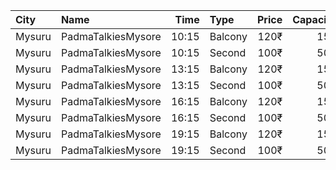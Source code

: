 | City   | Name               |  Time | Type    | Price | Capacity | Booked |
| :----- | :----------------- | ----: | :------ | ----: | -------: | -----: |
| Mysuru | PadmaTalkiesMysore | 10:15 | Balcony |  120₹ |      151 |    101 |
| Mysuru | PadmaTalkiesMysore | 10:15 | Second  |  100₹ |      506 |    356 |
| Mysuru | PadmaTalkiesMysore | 13:15 | Balcony |  120₹ |      151 |    101 |
| Mysuru | PadmaTalkiesMysore | 13:15 | Second  |  100₹ |      506 |    356 |
| Mysuru | PadmaTalkiesMysore | 16:15 | Balcony |  120₹ |      151 |    101 |
| Mysuru | PadmaTalkiesMysore | 16:15 | Second  |  100₹ |      506 |    356 |
| Mysuru | PadmaTalkiesMysore | 19:15 | Balcony |  120₹ |      151 |    101 |
| Mysuru | PadmaTalkiesMysore | 19:15 | Second  |  100₹ |      506 |    356 |